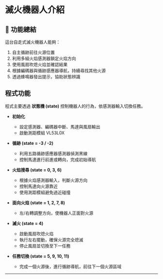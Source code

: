 # 滅火機器人介紹
## 🚀 功能總結

這台自走式滅火機器人能夠：

1. 自主循跡前往火源位置  
2. 利用多組火焰感測器鎖定火焰方向  
3. 使用風扇吹熄火焰並確認結果  
4. 根據編碼器與循跡感應器導航，持續尋找其他火源  
5. 透過蜂鳴器發出提示，協助狀態辨識  

##  程式功能

程式主要透過 **狀態機 (state)** 控制機器人的行為，依感測器輸入切換任務。

- **初始化**
  - 設定感測器、編碼器中斷、馬達與風扇輸出
  - 啟動測距模組 VL53L0X

- **循跡 (state = -3 / -2)**
  - 利用五路循跡感應器感測器偵測黑線
  - 控制馬達進行前進或轉向，完成初始導航

- **火焰搜尋 (state = 0, 3, 6)**
  - 根據火焰感測器輸入，判斷火源方向
  - 控制馬達向火源靠近
  - 使用測距模組避免過近碰撞

- **面向火焰 (state = 1, 2, 7, 8)**
  - 左/右轉調整方向，使機器人正面對火源

- **滅火 (state = 4)**
  - 啟動風扇吹熄火焰
  - 執行左右擺動，確保火源完全熄滅
  - 停止風扇並切換至下一任務

- **任務切換 (state = 5, 9, 10, 11)**
  - 完成一個火源後，進行循跡導航，前往下一個火源區域

---

